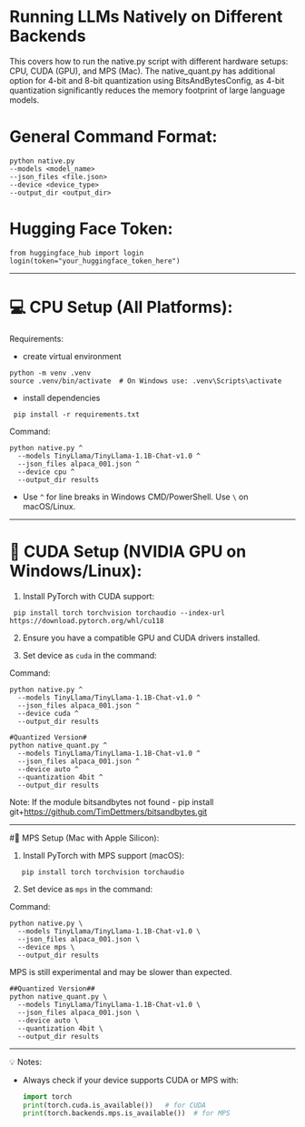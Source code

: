 # Running LLMs Natively on Different Backends 
This covers how to run the native.py script with different hardware setups: CPU, CUDA (GPU), and MPS (Mac).
The native_quant.py has additional option for 4-bit and 8-bit quantization using BitsAndBytesConfig, as 4-bit quantization significantly reduces the memory footprint of large language models.

# General Command Format:
```
python native.py 
--models <model_name>
--json_files <file.json> 
--device <device_type> 
--output_dir <output_dir>
```

# Hugging Face Token:
```
from huggingface_hub import login
login(token="your_huggingface_token_here")
```
--------------------------------------------------
# 💻 CPU Setup (All Platforms):
Requirements:
- create virtual environment

```
python -m venv .venv
source .venv/bin/activate  # On Windows use: .venv\Scripts\activate
```
- install dependencies
```
 pip install -r requirements.txt
```

Command:
```
python native.py ^
  --models TinyLlama/TinyLlama-1.1B-Chat-v1.0 ^
  --json_files alpaca_001.json ^
  --device cpu ^
  --output_dir results
```

* Use `^` for line breaks in Windows CMD/PowerShell. Use `\` on macOS/Linux.

--------------------------------------------------
# 🚀 CUDA Setup (NVIDIA GPU on Windows/Linux):
1. Install PyTorch with CUDA support:
```
 pip install torch torchvision torchaudio --index-url https://download.pytorch.org/whl/cu118
```
2. Ensure you have a compatible GPU and CUDA drivers installed.

3. Set device as `cuda` in the command:

Command:
```
python native.py ^
  --models TinyLlama/TinyLlama-1.1B-Chat-v1.0 ^
  --json_files alpaca_001.json ^
  --device cuda ^
  --output_dir results
```

```
#Quantized Version#
python native_quant.py ^
  --models TinyLlama/TinyLlama-1.1B-Chat-v1.0 ^
  --json_files alpaca_001.json ^
  --device auto ^
  --quantization 4bit ^
  --output_dir results
```
Note:
If the module bitsandbytes not found - 
pip install git+https://github.com/TimDettmers/bitsandbytes.git 

--------------------------------------------------
#🍎 MPS Setup (Mac with Apple Silicon):
1. Install PyTorch with MPS support (macOS):
```
   pip install torch torchvision torchaudio
```
2. Set device as `mps` in the command:

Command:
```
python native.py \
  --models TinyLlama/TinyLlama-1.1B-Chat-v1.0 \
  --json_files alpaca_001.json \
  --device mps \
  --output_dir results
```

 MPS is still experimental and may be slower than expected.
```
##Quantized Version##
python native_quant.py \
  --models TinyLlama/TinyLlama-1.1B-Chat-v1.0 \
  --json_files alpaca_001.json \ 
  --device auto \
  --quantization 4bit \
  --output_dir results
  ```
--------------------------------------------------
💡 Notes:
- Always check if your device supports CUDA or MPS with:
  ```python
  import torch
  print(torch.cuda.is_available())   # for CUDA
  print(torch.backends.mps.is_available())  # for MPS
